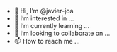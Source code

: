 - 👋 Hi, I’m @javier-joa
- 👀 I’m interested in ...
- 🌱 I’m currently learning ...
- 💞️ I’m looking to collaborate on ...
- 📫 How to reach me ...

<!---
javier-joa/javier-joa is a ✨ special ✨ repository because its `README.md` (this file) appears on your GitHub profile.
You can click the Preview link to take a look at your changes.
--->
